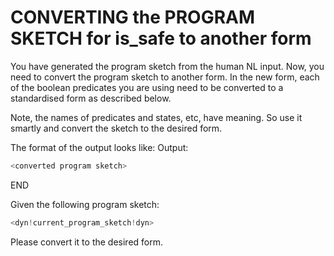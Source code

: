<!concept_description_context!>

# CONVERTING the PROGRAM SKETCH for is_safe to another form
You have generated the program sketch from the human NL input. Now, you need to convert the program sketch to another form. In the new form, each of the boolean predicates you are using need to be converted to a standardised form as described below.

<!concept_specific_ldips_states!>

Note, the names of predicates and states, etc, have meaning. So use it smartly and convert the sketch to the desired form.

The format of the output looks like:
Output:
```python
<converted program sketch>
```
END

Given the following program sketch:
```python
<dyn!current_program_sketch!dyn>
```
Please convert it to the desired form.
